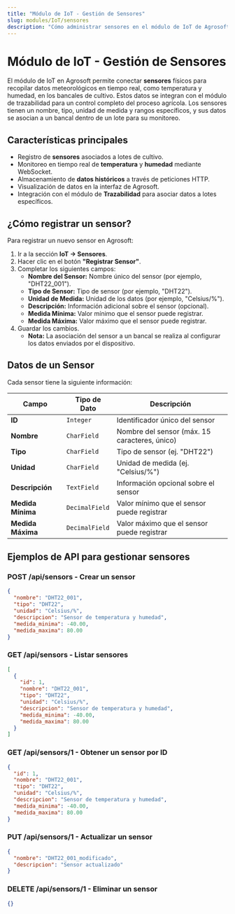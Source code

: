 ```yaml
---
title: "Módulo de IoT - Gestión de Sensores"
slug: modules/IoT/sensores
description: "Cómo administrar sensores en el módulo de IoT de Agrosoft para monitoreo en tiempo real de condiciones meteorológicas en cultivos."
---
```


# Módulo de IoT - Gestión de Sensores

El módulo de IoT en Agrosoft permite conectar **sensores** físicos para recopilar datos meteorológicos en tiempo real, como temperatura y humedad, en los bancales de cultivo. Estos datos se integran con el módulo de trazabilidad para un control completo del proceso agrícola. Los sensores tienen un nombre, tipo, unidad de medida y rangos específicos, y sus datos se asocian a un bancal dentro de un lote para su monitoreo.

## Características principales
- Registro de **sensores** asociados a lotes de cultivo.
- Monitoreo en tiempo real de **temperatura** y **humedad** mediante WebSocket.
- Almacenamiento de **datos históricos** a través de peticiones HTTP.
- Visualización de datos en la interfaz de Agrosoft.
- Integración con el módulo de **Trazabilidad** para asociar datos a lotes específicos.

## ¿Cómo registrar un sensor?
Para registrar un nuevo sensor en Agrosoft:
1. Ir a la sección **IoT → Sensores**.
2. Hacer clic en el botón **"Registrar Sensor"**.
3. Completar los siguientes campos:
   - **Nombre del Sensor:** Nombre único del sensor (por ejemplo, "DHT22_001").
   - **Tipo de Sensor:** Tipo de sensor (por ejemplo, "DHT22").
   - **Unidad de Medida:** Unidad de los datos (por ejemplo, "Celsius/%").
   - **Descripción:** Información adicional sobre el sensor (opcional).
   - **Medida Mínima:** Valor mínimo que el sensor puede registrar.
   - **Medida Máxima:** Valor máximo que el sensor puede registrar.
4. Guardar los cambios.
   - **Nota:** La asociación del sensor a un bancal se realiza al configurar los datos enviados por el dispositivo.

## Datos de un Sensor
Cada sensor tiene la siguiente información:

| Campo             | Tipo de Dato    | Descripción                                      |
|-------------------|-----------------|--------------------------------------------------|
| **ID**            | `Integer`       | Identificador único del sensor                  |
| **Nombre**        | `CharField`     | Nombre del sensor (máx. 15 caracteres, único)   |
| **Tipo**          | `CharField`     | Tipo de sensor (ej. "DHT22")                    |
| **Unidad**        | `CharField`     | Unidad de medida (ej. "Celsius/%")              |
| **Descripción**   | `TextField`     | Información opcional sobre el sensor            |
| **Medida Mínima** | `DecimalField`  | Valor mínimo que el sensor puede registrar      |
| **Medida Máxima** | `DecimalField`  | Valor máximo que el sensor puede registrar      |

## Ejemplos de API para gestionar sensores

### POST /api/sensors - Crear un sensor
```json
{
  "nombre": "DHT22_001",
  "tipo": "DHT22",
  "unidad": "Celsius/%",
  "descripcion": "Sensor de temperatura y humedad",
  "medida_minima": -40.00,
  "medida_maxima": 80.00
}
```

### GET /api/sensors - Listar sensores
```json
[
  {
    "id": 1,
    "nombre": "DHT22_001",
    "tipo": "DHT22",
    "unidad": "Celsius/%",
    "descripcion": "Sensor de temperatura y humedad",
    "medida_minima": -40.00,
    "medida_maxima": 80.00
  }
]
```

### GET /api/sensors/1 - Obtener un sensor por ID
```json
{
  "id": 1,
  "nombre": "DHT22_001",
  "tipo": "DHT22",
  "unidad": "Celsius/%",
  "descripcion": "Sensor de temperatura y humedad",
  "medida_minima": -40.00,
  "medida_maxima": 80.00
}
```

### PUT /api/sensors/1 - Actualizar un sensor
```json
{
  "nombre": "DHT22_001_modificado",
  "descripcion": "Sensor actualizado"
}
```

### DELETE /api/sensors/1 - Eliminar un sensor
```json
{}
```